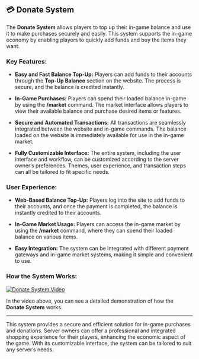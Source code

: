 ## 💳 Donate System

The **Donate System** allows players to top up their in-game balance and use it to make purchases securely and easily. This system supports the in-game economy by enabling players to quickly add funds and buy the items they want.

### Key Features:

- **Easy and Fast Balance Top-Up:**
  Players can add funds to their accounts through the **Top-Up Balance** section on the website. The process is secure, and the balance is credited instantly.

- **In-Game Purchases:**
  Players can spend their loaded balance in-game by using the **/market** command. The market interface allows players to view their available balance and purchase desired items or features.

- **Secure and Automated Transactions:**
  All transactions are seamlessly integrated between the website and in-game commands. The balance loaded on the website is immediately available for use in the in-game market.

- **Fully Customizable Interface:**
  The entire system, including the user interface and workflow, can be customized according to the server owner’s preferences. Themes, user experience, and transaction steps can all be tailored to fit specific needs.

### User Experience:

- **Web-Based Balance Top-Up:** Players log into the site to add funds to their accounts, and once the payment is completed, the balance is instantly credited to their accounts.

- **In-Game Market Usage:** Players can access the in-game market by using the **/market** command, where they can spend their loaded balance on various items.

- **Easy Integration:** The system can be integrated with different payment gateways and in-game market systems, making it simple and convenient to use.

### How the System Works:

[![Donate System Video](https://img.youtube.com/vi/BDw3fQ5nRrw/0.jpg)](https://www.youtube.com/watch?v=BDw3fQ5nRrw)

In the video above, you can see a detailed demonstration of how the **Donate System** works.

---

This system provides a secure and efficient solution for in-game purchases and donations. Server owners can offer a professional and integrated shopping experience for their players, enhancing the economic aspect of the game. With its customizable interface, the system can be tailored to suit any server’s needs.
